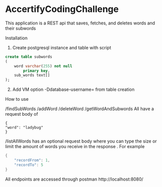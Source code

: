 # AccertifyCodingChallenge
This application is a REST api that saves, fetches, and deletes words and their subwords

Installation
1. Create postgresql instance and table with script
```sql
create table subwords
(
    word varchar(255) not null
        primary key,
    sub_words text[]
);
```
2. Add VM option -Ddatabase-username=<user> from table creation

How to use

/findSubWords 
/addWord
/deleteWord
/getWordAndSubwords
All have a request body of 
```
{
"word": "ladybug"
}
```
/listAllWords has an optional request body where you can
type the size or limit the amount of words you receive in the response
.
For example
```java
{
    "recordFrom": 1,
    "recordTo": 5
}
```

All endpoints are accessed through postman http://localhost:8080/<endpoint>